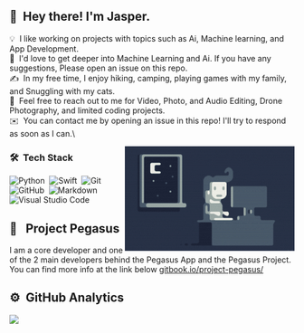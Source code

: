 ## 👋 &nbsp;Hey there! I'm Jasper.

💡 &nbsp;I like working on projects with topics such as Ai, Machine learning, and App Development.\
🌱 &nbsp;I'd love to get deeper into Machine Learning and Ai. If you have any suggestions, Please open an issue on this repo.\
✍️ &nbsp;In my free time, I enjoy hiking, camping, playing games with my family, and Snuggling with my cats.\
💬 &nbsp;Feel free to reach out to me for Video, Photo, and Audio Editing, Drone Photography, and limited coding projects.\
✉️ &nbsp;You can contact me by opening an issue in this repo! I'll try to respond as soon as I can.\

<img alt="Night Coding" src="https://raw.githubusercontent.com/AVS1508/AVS1508/master/assets/Night-Coding.gif" align="right"/>

### 🛠 &nbsp;Tech Stack

![Python](https://img.shields.io/badge/-Python-333333?style=flat&logo=python)&nbsp;
![Swift](https://img.shields.io/badge/-Swift-333333?style=flat&logo=swift)&nbsp;
![Git](https://img.shields.io/badge/-Git-333333?style=flat&logo=git)&nbsp;<br>
![GitHub](https://img.shields.io/badge/-GitHub-333333?style=flat&logo=github)&nbsp;
![Markdown](https://img.shields.io/badge/-Markdown-333333?style=flat&logo=markdown)\
![Visual Studio Code](https://img.shields.io/badge/-Visual%20Studio%20Code-333333?style=flat&logo=visual-studio-code&logoColor=007ACC)&nbsp;


## 🦄 &nbsp; Project Pegasus
I am a core developer and one of the 2 main developers behind the Pegasus App and the Pegasus Project. You can find more info at the link below
[gitbook.io/project-pegasus/](https://j-dogcoder.gitbook.io/project-pegasus/)


## ⚙️ &nbsp;GitHub Analytics

<p align="left">
<a href="https://github.com/j-dogcoder">
  <img height="180em" src="https://github-readme-stats-eight-theta.vercel.app/api?username=j-dogcoder&show_icons=true&theme=vue-dark&include_all_commits=true&count_private=true" />

</a>
</p>

        
